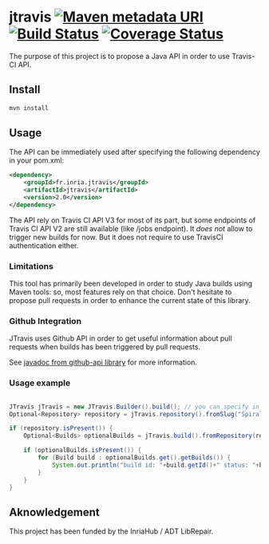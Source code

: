 # jtravis [![Maven metadata URI](https://img.shields.io/maven-metadata/v/http/central.maven.org/maven2/fr/inria/jtravis/jtravis/maven-metadata.xml.svg)](http://search.maven.org/#search%7Cga%7C1%7Cg%3A%22fr.inria.jtravis%22%20AND%20a%3A%22jtravis%22) [![Build Status](https://travis-ci.org/Spirals-Team/jtravis.svg?branch=master)](https://travis-ci.org/Spirals-Team/jtravis) [![Coverage Status](https://coveralls.io/repos/github/Spirals-Team/jtravis/badge.svg?branch=master)](https://coveralls.io/github/Spirals-Team/jtravis?branch=master)

The purpose of this project is to propose a Java API in order to use Travis-CI API.

## Install

```bash
mvn install
```

## Usage

The API can be immediately used after specifying the following dependency in your pom.xml:

```xml
<dependency>
    <groupId>fr.inria.jtravis</groupId>
    <artifactId>jtravis</artifactId>
    <version>2.0</version>
</dependency>
```

The API rely on Travis CI API V3 for most of its part, but some endpoints of Travis CI API V2 are still available (like /jobs endpoint).
It *does not* allow to trigger new builds for now. But it does not require to use TravisCI authentication either.

### Limitations

This tool has primarily been developed in order to study Java builds using Maven tools: so, most features rely on that choice. 
Don't hesitate to propose pull requests in order to enhance the current state of this library.

### Github Integration

JTravis uses Github API in order to get useful information about pull requests when builds has been triggered by pull requests. 

See [javadoc from github-api library](http://github-api.kohsuke.org/apidocs/org/kohsuke/github/GitHubBuilder.html#fromEnvironment--) for more information.

### Usage example

```java 

JTravis jTravis = new JTravis.Builder().build(); // you can specify in the builder the Github API token and/or the Travis CI API token
Optional<Repository> repository = jTravis.repository().fromSlug("Spirals-Team/jtravis");

if (repository.isPresent()) {
    Optional<Builds> optionalBuilds = jTravis.build().fromRepository(repository.get());

    if (optionalBuilds.isPresent()) {
        for (Build build : optionalBuilds.get().getBuilds()) {
            System.out.println("build id: "+build.getId()+" status: "+build.getState().name());
        }
    }
}
```

## Aknowledgement

This project has been funded by the InriaHub / ADT LibRepair.

